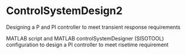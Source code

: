 # ControlSystemDesign2
Designing a P and PI controller to  meet transient response requirements

MATLAB script and MATLAB controlSystemDesigner (SISOTOOL) configuration to design a PI controller to meet risetime requirement 

